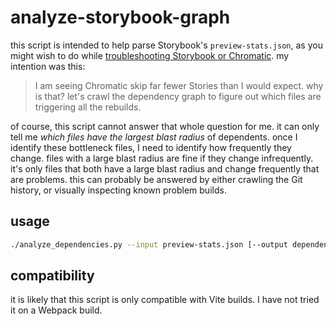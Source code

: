 # analyze-storybook-graph

this script is intended to help parse Storybook's `preview-stats.json`, as you might wish to do while [troubleshooting Storybook or Chromatic](https://www.chromatic.com/docs/turbosnap/troubleshooting/#why-are-no-changes-being-detected). my intention was this:

> I am seeing Chromatic skip far fewer Stories than I would expect.
> why is that? let's crawl the dependency graph to figure out which files are triggering all the rebuilds.

of course, this script cannot answer that whole question for me. it can only tell me _which files have the largest blast radius_ of dependents. once I identify these bottleneck files, I need to identify how frequently they change. files with a large blast radius are fine if they change infrequently. it's only files that both have a large blast radius and change frequently that are problems. this can probably be answered by either crawling the Git history, or visually inspecting known problem builds.

## usage

```sh
./analyze_dependencies.py --input preview-stats.json [--output dependency_analysis.json] [--top 20] [--include-node-modules]
```

## compatibility

it is likely that this script is only compatible with Vite builds. I have not tried it on a Webpack build.
